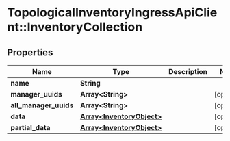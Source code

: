 # TopologicalInventoryIngressApiClient::InventoryCollection

## Properties
Name | Type | Description | Notes
------------ | ------------- | ------------- | -------------
**name** | **String** |  | 
**manager_uuids** | **Array&lt;String&gt;** |  | [optional] 
**all_manager_uuids** | **Array&lt;String&gt;** |  | [optional] 
**data** | [**Array&lt;InventoryObject&gt;**](InventoryObject.md) |  | [optional] 
**partial_data** | [**Array&lt;InventoryObject&gt;**](InventoryObject.md) |  | [optional] 


